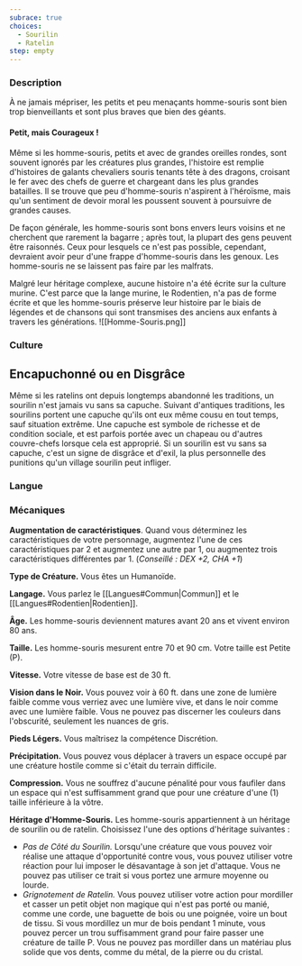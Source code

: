```yaml
---
subrace: true
choices:
  - Sourilin
  - Ratelin
step: empty
---
```


### Description

À ne jamais mépriser, les petits et peu menaçants homme-souris sont bien trop bienveillants et sont plus braves que bien des géants.

#### Petit, mais Courageux !

Même si les homme-souris, petits et avec de grandes oreilles rondes, sont souvent ignorés par les créatures plus grandes, l'histoire est remplie d'histoires de galants chevaliers souris tenants tête à des dragons, croisant le fer avec des chefs de guerre et chargeant dans les plus grandes batailles. Il se trouve que peu d'homme-souris n'aspirent à l'héroïsme, mais qu'un sentiment de devoir moral les poussent souvent à poursuivre de grandes causes.

De façon générale, les homme-souris sont bons envers leurs voisins et ne cherchent que rarement la bagarre ; après tout, la plupart des gens peuvent être raisonnés. Ceux pour lesquels ce n'est pas possible, cependant, devraient avoir peur d'une frappe d'homme-souris dans les genoux. Les homme-souris ne se laissent pas faire par les malfrats.

Malgré leur héritage complexe, aucune histoire n'a été écrite sur la culture murine. C'est parce que la lange murine, le Rodentien, n'a pas de forme écrite et que les homme-souris préserve leur histoire par le biais de légendes et de chansons qui sont transmises des anciens aux enfants à travers les générations.
![[Homme-Souris.png]]


### Culture

## Encapuchonné ou en Disgrâce

Même si les ratelins ont depuis longtemps abandonné les traditions, un sourilin n'est jamais vu sans sa capuche. Suivant d'antiques traditions, les sourilins portent une capuche qu'ils ont eux même cousu en tout temps, sauf situation extrême. Une capuche est symbole de richesse et de condition sociale, et est parfois portée avec un chapeau ou d'autres couvre-chefs lorsque cela est approprié. Si un sourilin est vu sans sa capuche, c'est un signe de disgrâce et d'exil, la plus personnelle des punitions qu'un village sourilin peut infliger.

### Langue

### Mécaniques

**Augmentation de caractéristiques**. Quand vous déterminez les caractéristiques de votre personnage, augmentez l'une de ces caractéristiques par 2 et augmentez une autre par 1, ou augmentez trois caractéristiques différentes par 1. (*Conseillé : DEX +2, CHA +1*)

**Type de Créature.** Vous êtes un Humanoïde.

**Langage.** Vous parlez le [[Langues#Commun|Commun]] et le [[Langues#Rodentien|Rodentien]].

**Âge.** Les homme-souris deviennent matures avant 20 ans et vivent environ 80 ans.

**Taille.** Les homme-souris mesurent entre 70 et 90 cm. Votre taille est Petite (P).

**Vitesse.** Votre vitesse de base est de 30 ft.

**Vision dans le Noir.** Vous pouvez voir à 60 ft. dans une zone de lumière faible comme vous verriez avec une lumière vive, et dans le noir comme avec une lumière faible. Vous ne pouvez pas discerner les couleurs dans l'obscurité, seulement les nuances de gris.

**Pieds Légers.** Vous maîtrisez la compétence Discrétion.

**Précipitation.** Vous pouvez vous déplacer à travers un espace occupé par une créature hostile comme si c'était du terrain difficile.

**Compression.** Vous ne souffrez d'aucune pénalité pour vous faufiler dans un espace qui n'est suffisamment grand que pour une créature d'une (1) taille inférieure à la vôtre.

**Héritage d'Homme-Souris.** Les homme-souris appartiennent à un héritage de sourilin ou de ratelin. Choisissez l'une des options d'héritage suivantes :

 - *Pas de Côté du Sourilin.* Lorsqu'une créature que vous pouvez voir réalise une attaque d'opportunité contre vous, vous pouvez utiliser votre réaction pour lui imposer le désavantage à son jet d'attaque. Vous ne pouvez pas utiliser ce trait si vous portez une armure moyenne ou lourde.
 - *Grignotement de Ratelin.* Vous pouvez utiliser votre action pour mordiller et casser un petit objet non magique qui n'est pas porté ou manié, comme une corde, une baguette de bois ou une poignée, voire un bout de tissu. Si vous mordillez un mur de bois pendant 1 minute, vous pouvez percer un trou suffisamment grand pour faire passer une créature de taille P. Vous ne pouvez pas mordiller dans un matériau plus solide que vos dents, comme du métal, de la pierre ou du cristal.
